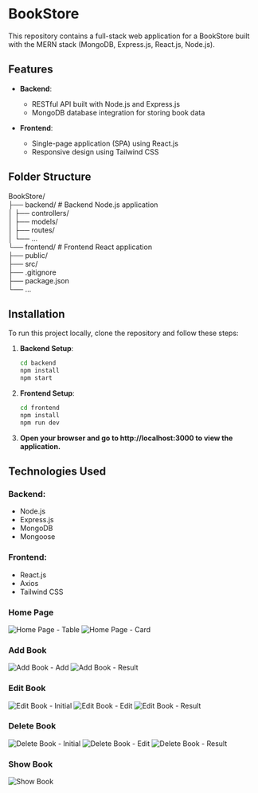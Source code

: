# BookStore

This repository contains a full-stack web application for a BookStore built with the MERN stack (MongoDB, Express.js, React.js, Node.js).

## Features

- **Backend**:
  - RESTful API built with Node.js and Express.js
  - MongoDB database integration for storing book data

- **Frontend**:
  - Single-page application (SPA) using React.js
  - Responsive design using Tailwind CSS

## Folder Structure
BookStore/  
├── backend/ # Backend Node.js application  
│ ├── controllers/  
│ ├── models/  
│ ├── routes/  
│ └── ...  
└── frontend/ # Frontend React application  
├── public/  
├── src/  
├── .gitignore  
├── package.json  
└── ...  

## Installation
To run this project locally, clone the repository and follow these steps:

1. **Backend Setup**:
   ```bash
   cd backend
   npm install
   npm start

2. **Frontend Setup**:
   ```bash
   cd frontend
   npm install
   npm run dev
   
3. **Open your browser and go to http://localhost:3000 to view the application.**

## Technologies Used

### Backend:

- Node.js
- Express.js
- MongoDB
- Mongoose

### Frontend:

- React.js
- Axios
- Tailwind CSS

### Home Page
![Home Page - Table](Screenshots/home.png)
![Home Page - Card](Screenshots/card.png)

### Add Book
![Add Book - Add](Screenshots/Add/add.png)
![Add Book - Result](Screenshots/Add/result.png)

### Edit Book
![Edit Book - Initial](Screenshots/Edit/initial.png)
![Edit Book - Edit](Screenshots/Edit/edit.png)
![Edit Book - Result](Screenshots/Edit/result.png)

### Delete Book
![Delete Book - Initial](Screenshots/Delete/initial.png)
![Delete Book - Edit](Screenshots/Delete/delete.png)
![Delete Book - Result](Screenshots/Delete/result.png)

### Show Book
![Show Book](Screenshots/show.png)

